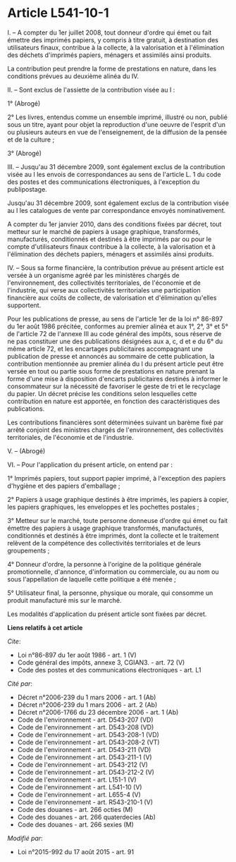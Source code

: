 # Article L541-10-1

I. – A compter du 1er juillet 2008, tout donneur d'ordre qui émet ou fait émettre des imprimés papiers, y compris à titre
gratuit, à destination des utilisateurs finaux, contribue à la collecte, à la valorisation et à l'élimination des déchets
d'imprimés papiers, ménagers et assimilés ainsi produits. 

La contribution peut prendre la forme de prestations en nature, dans les conditions prévues au deuxième alinéa du IV. 

II. – Sont exclus de l'assiette de la contribution visée au I : 

1° (Abrogé) 

2° Les livres, entendus comme un ensemble imprimé, illustré ou non, publié sous un titre, ayant pour objet la reproduction
d'une oeuvre de l'esprit d'un ou plusieurs auteurs en vue de l'enseignement, de la diffusion de la pensée et de la culture ; 

3° (Abrogé) 

III. – Jusqu'au 31 décembre 2009, sont également exclus de la contribution visée au I les envois de correspondances au sens
de l'article L. 1 du code des postes et des communications électroniques, à l'exception du publipostage. 

Jusqu'au 31 décembre 2009, sont également exclus de la contribution visée au I les catalogues de vente par correspondance
envoyés nominativement. 

A compter du 1er janvier 2010, dans des conditions fixées par décret, tout metteur sur le marché de papiers à usage
graphique, transformés, manufacturés, conditionnés et destinés à être imprimés par ou pour le compte d'utilisateurs finaux
contribue à la collecte, à la valorisation et à l'élimination des déchets papiers, ménagers et assimilés ainsi produits. 

IV. – Sous sa forme financière, la contribution prévue au présent article est versée à un organisme agréé par les ministères
chargés de l'environnement, des collectivités territoriales, de l'économie et de l'industrie, qui verse aux collectivités
territoriales une participation financière aux coûts de collecte, de valorisation et d'élimination qu'elles supportent. 

Pour les publications de presse, au sens de l'article 1er de la loi n° 86-897 du 1er août 1986 précitée, conformes au premier
alinéa et aux 1°, 2°, 3° et 5° de l'article 72 de l'annexe III au code général des impôts, sous réserve de ne pas constituer
une des publications désignées aux a, c, d et e du 6° du même article 72, et les encartages publicitaires accompagnant une
publication de presse et annoncés au sommaire de cette publication, la contribution mentionnée au premier alinéa du I du
présent article peut être versée en tout ou partie sous forme de prestations en nature prenant la forme d'une mise à
disposition d'encarts publicitaires destinés à informer le consommateur sur la nécessité de favoriser le geste de tri et le
recyclage du papier. Un décret précise les conditions selon lesquelles cette contribution en nature est apportée, en fonction
des caractéristiques des publications. 

Les contributions financières sont déterminées suivant un barème fixé par arrêté conjoint des ministres chargés de
l'environnement, des collectivités territoriales, de l'économie et de l'industrie. 

V. – (Abrogé) 

VI. – Pour l'application du présent article, on entend par : 

1° Imprimés papiers, tout support papier imprimé, à l'exception des papiers d'hygiène et des papiers d'emballage ; 

2° Papiers à usage graphique destinés à être imprimés, les papiers à copier, les papiers graphiques, les enveloppes et les
pochettes postales ; 

3° Metteur sur le marché, toute personne donneuse d'ordre qui émet ou fait émettre des papiers à usage graphique transformés,
manufacturés, conditionnés et destinés à être imprimés, dont la collecte et le traitement relèvent de la compétence des
collectivités territoriales et de leurs groupements ; 

4° Donneur d'ordre, la personne à l'origine de la politique générale promotionnelle, d'annonce, d'information ou commerciale,
ou au nom ou sous l'appellation de laquelle cette politique a été menée ; 

5° Utilisateur final, la personne, physique ou morale, qui consomme un produit manufacturé mis sur le marché. 

Les modalités d'application du présent article sont fixées par décret.

**Liens relatifs à cet article**

_Cite_:

  - Loi n°86-897 du 1er août 1986 - art. 1 (V)
  - Code général des impôts, annexe 3, CGIAN3. - art. 72 (V)
  - Code des postes et des communications électroniques - art. L1

_Cité par_:

  - Décret n°2006-239 du 1 mars 2006 - art. 1 (Ab)
  - Décret n°2006-239 du 1 mars 2006 - art. 2 (Ab)
  - Décret n°2006-1766 du 23 décembre 2006 - art. 1 (Ab)
  - Code de l'environnement - art. D543-207 (VD)
  - Code de l'environnement - art. D543-208 (VD)
  - Code de l'environnement - art. D543-208-1 (VD)
  - Code de l'environnement - art. D543-208-2 (VT)
  - Code de l'environnement - art. D543-211 (VD)
  - Code de l'environnement - art. D543-211-1 (V)
  - Code de l'environnement - art. D543-212 (V)
  - Code de l'environnement - art. D543-212-2 (V)
  - Code de l'environnement - art. L151-1 (V)
  - Code de l'environnement - art. L541-10 (V)
  - Code de l'environnement - art. L655-4 (V)
  - Code de l'environnement - art. R543-210-1 (V)
  - Code des douanes - art. 266 octies (M)
  - Code des douanes - art. 266 quaterdecies (Ab)
  - Code des douanes - art. 266 sexies (M)

_Modifié par_:

  - Loi n°2015-992 du 17 août 2015 - art. 91

